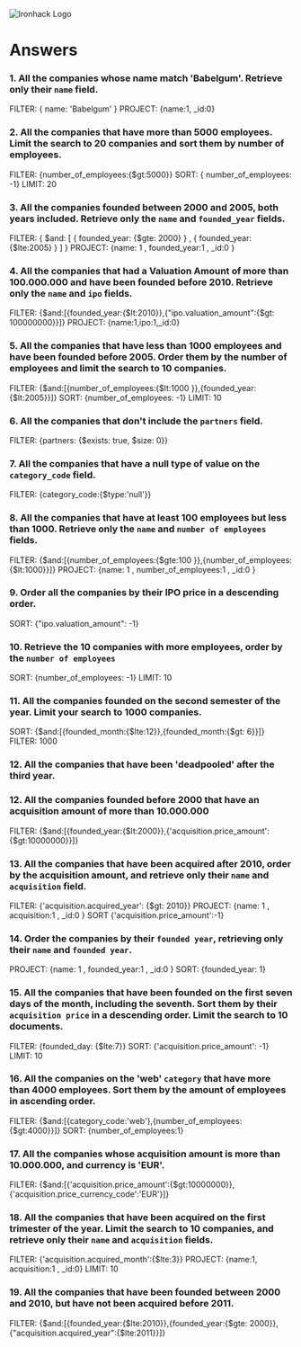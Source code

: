 ![Ironhack Logo](https://i.imgur.com/1QgrNNw.png)

# Answers

### 1. All the companies whose name match 'Babelgum'. Retrieve only their `name` field.

FILTER: { name: 'Babelgum' }
PROJECT:  {name:1, _id:0}


### 2. All the companies that have more than 5000 employees. Limit the search to 20 companies and sort them by **number of employees**.

FILTER: {number_of_employees:{$gt:5000}}
SORT: { number_of_employees: -1}
LIMIT: 20

### 3. All the companies founded between 2000 and 2005, both years included. Retrieve only the `name` and `founded_year` fields.

FILTER: { $and: [ { founded_year: {$gte: 2000} } , { founded_year: {$lte:2005} } ] }
PROJECT: {name: 1 , founded_year:1 , _id:0 }

### 4. All the companies that had a Valuation Amount of more than 100.000.000 and have been founded before 2010. Retrieve only the `name` and `ipo` fields.

FILTER: {$and:[{founded_year:{$lt:2010}},{"ipo.valuation_amount":{$gt: 100000000}}]}
PROJECT: {name:1,ipo:1,_id:0}

### 5. All the companies that have less than 1000 employees and have been founded before 2005. Order them by the number of employees and limit the search to 10 companies.

FILTER: {$and:[{number_of_employees:{$lt:1000 }},{founded_year:{$lt:2005}}]}
SORT: {number_of_employees: -1}
LIMIT: 10

### 6. All the companies that don't include the `partners` field.

FILTER: {partners: {$exists: true, $size: 0}}
<!-- TODAS LAS COMPAÑÍAS INCLUYEN EL CAMPO PARTNERS, PERO ALGUNAS LO TIENEN VACÍO. ESTA QUERY DEVUELVE 0 RESULTADOS -->

### 7. All the companies that have a null type of value on the `category_code` field.

FILTER: {category_code:{$type:'null'}}

### 8. All the companies that have at least 100 employees but less than 1000. Retrieve only the `name` and `number of employees` fields.

FILTER: {$and:[{number_of_employees:{$gte:100 }},{number_of_employees:{$lt:1000}}]}
PROJECT:  {name: 1 , number_of_employees:1 , _id:0 }

### 9. Order all the companies by their IPO price in a descending order.

SORT: {"ipo.valuation_amount": -1}

### 10. Retrieve the 10 companies with more employees, order by the `number of employees`

SORT: {number_of_employees: -1}
LIMIT: 10

### 11. All the companies founded on the second semester of the year. Limit your search to 1000 companies.

SORT: {$and:[{founded_month:{$lte:12}},{founded_month:{$gt: 6}}]}
FILTER: 1000

### 12. All the companies that have been 'deadpooled' after the third year.
<!-- HEEEEM... NOPE -->


### 12. All the companies founded before 2000 that have an acquisition amount of more than 10.000.000

FILTER: {$and:[{founded_year:{$lt:2000}},{'acquisition.price_amount':{$gt:10000000}}]}

### 13. All the companies that have been acquired after 2010, order by the acquisition amount, and retrieve only their `name` and `acquisition` field.

FILTER: {'acquisition.acquired_year': {$gt: 2010}}
PROJECT: {name: 1 , acquisition:1 , _id:0 }
SORT {'acquisition.price_amount':-1}

### 14. Order the companies by their `founded year`, retrieving only their `name` and `founded year`.
<!-- HAY COMPAÑÍAS CON AÑO DE FUNCACIÓN "NULL" PERO NO SE PIDE QUE LAS FILTREMOS...  -->
PROJECT: {name: 1 , founded_year:1 , _id:0 }
SORT: {founded_year: 1} 

### 15. All the companies that have been founded on the first seven days of the month, including the seventh. Sort them by their `acquisition price` in a descending order. Limit the search to 10 documents.

FILTER: {founded_day: {$lte:7}}
SORT: {'acquisition.price_amount': -1}
LIMIT: 10

### 16. All the companies on the 'web' `category` that have more than 4000 employees. Sort them by the amount of employees in ascending order.

FILTER: {$and:[{category_code:'web'},{number_of_employees:{$gt:4000}}]}
SORT: {number_of_employees:1}

### 17. All the companies whose acquisition amount is more than 10.000.000, and currency is 'EUR'.

FILTER: {$and:[{'acquisition.price_amount':{$gt:10000000}},{'acquisition.price_currency_code':'EUR'}]}

### 18. All the companies that have been acquired on the first trimester of the year. Limit the search to 10 companies, and retrieve only their `name` and `acquisition` fields.

FILTER: {'acquisition.acquired_month':{$lte:3}}
PROJECT: {name:1, acquisition:1 , _id:0}
LIMIT: 10

### 19. All the companies that have been founded between 2000 and 2010, but have not been acquired before 2011.

FILTER: {$and:[{founded_year:{$lte:2010}},{founded_year:{$gte: 2000}}, {"acquisition.acquired_year":{$lte:2011}}]}
